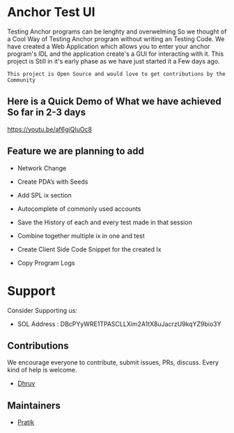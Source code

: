 # Anchor Test UI

Testing Anchor programs can be lenghty and overwelming So we thought of a Cool Way of Testing Anchor program without writing an Testing Code. We have created a Web Application which allows you to enter your anchor program's IDL and the application create's a GUI for interacting with it. This project is Still in it's early phase as we have just started it a Few days ago.

`This project is Open Source and would love to get contributions by the Community`

## Here is a Quick Demo of What we have achieved So far in 2-3 days

https://youtu.be/af6giQIuOc8

## Feature we are planning to add

- Network Change
- Create PDA’s with Seeds
- Add SPL ix section

- Autocomplete of commonly used accounts

- Save the History of each and every test made in that session

- Combine together multiple ix in one and test

- Create Client Side Code Snippet for the created Ix

- Copy Program Logs


# Support

Consider Supporting us:

- SOL Address : DBcPYyWRE1TPASCLLXim2A1tX8uJacrzU9kqYZ9bio3Y

## Contributions

We encourage everyone to contribute, submit issues, PRs, discuss. Every kind of help is welcome.

- [Dhruv](https://github.com/dhruvsol)

## Maintainers

- [Pratik](https://github.com/0xPratik)

